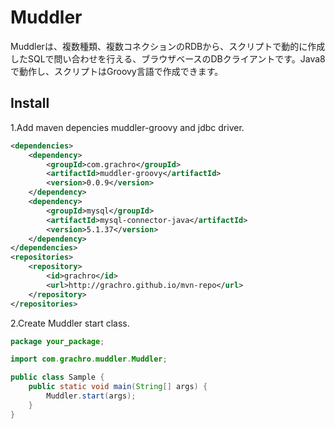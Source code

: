 # Muddler

Muddlerは、複数種類、複数コネクションのRDBから、スクリプトで動的に作成したSQLで問い合わせを行える、ブラウザベースのDBクライアントです。Java8で動作し、スクリプトはGroovy言語で作成できます。




## Install

1.Add maven depencies muddler-groovy and jdbc driver.


```xml:pom.xml
<dependencies>
	<dependency>
		<groupId>com.grachro</groupId>
		<artifactId>muddler-groovy</artifactId>
		<version>0.0.9</version>
	</dependency>
	<dependency>
		<groupId>mysql</groupId>
		<artifactId>mysql-connector-java</artifactId>
		<version>5.1.37</version>
	</dependency>
</dependencies>
<repositories>
	<repository>
		<id>grachro</id>
		<url>http://grachro.github.io/mvn-repo</url>
	</repository>
</repositories>
```

2.Create Muddler start class.

```java:Sample.java
package your_package;

import com.grachro.muddler.Muddler;

public class Sample {
    public static void main(String[] args) {
        Muddler.start(args);
    }
}
```
